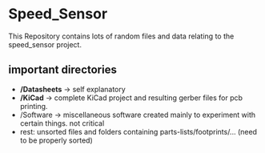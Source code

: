 # Speed_Sensor

This Repository contains lots of random files and data relating to the speed_sensor project.

## important directories

- **/Datasheets** -> self explanatory
- **/KiCad** -> complete KiCad project and resulting gerber files for pcb printing.
- /Software -> miscellaneous software created mainly to experiment with certain things. not critical
- rest: unsorted files and folders containing parts-lists/footprints/... (need to be properly sorted)

